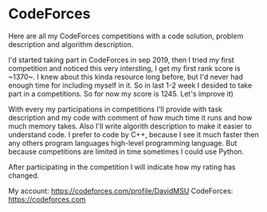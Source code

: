 # CodeForces
Here are all my CodeForces competitions with a code solution, problem description and algorithm description.

I'd started taking part in CodeForces in sep 2019, then I tried my first competition and noticed this very intersting, I get my first rank score is ~1370~. I knew about this kinda resource long before, but I'd never had enough time for including myself in it. So in last 1-2 week I desided to take part in a competitions. So for now my score is 1245. Let's improve it)

With every my participations in competitions I'll provide with task description and my code with comment of how much time it runs and how much memory takes. Also I'll write algorith description to make it easier to understand code. I prefer to code by C++, because I see it much faster then any others program languages high-level programming language. But because competitions are limited in time sometimes I could use Python.

After participating in the competition I will indicate how my rating has changed.

My account: https://codeforces.com/profile/DavidMSU
CodeForces: https://codeforces.com

